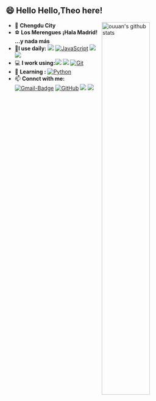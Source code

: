 ## 😄 **Hello Hello,Theo here!**



<img align="right" alt="ouuan's github stats" width="50%" src="https://github-readme-stats.vercel.app/api?username=Theoshen&show_icons=true">

-  📍  **Chengdu City**
-  ⚽ **Los Merengues** **¡Hala Madrid! ...y nada más** 
- 🚀**I use daily:** [![](https://img.shields.io/badge/Java-grey?color=007396&logo=java&style=plastic)](https://img.shields.io/badge/Java-grey?color=007396&logo=java&style=plastic) [![JavaScript](https://camo.githubusercontent.com/b85dffbd82a08945f5f2833e3a5e958ec894d31cd58ccc6192efe16957c5a5f2/68747470733a2f2f696d672e736869656c64732e696f2f62616467652f2d4a6176615363726970742d626c61636b3f7374796c653d706c6173746963266c6f676f3d6a617661736372697074)](https://camo.githubusercontent.com/b85dffbd82a08945f5f2833e3a5e958ec894d31cd58ccc6192efe16957c5a5f2/68747470733a2f2f696d672e736869656c64732e696f2f62616467652f2d4a6176615363726970742d626c61636b3f7374796c653d706c6173746963266c6f676f3d6a617661736372697074) [![](https://img.shields.io/badge/Vue.js-grey?color=4FC08D&logo=vuetify&style=plastic)](https://img.shields.io/badge/Vue.js-grey?color=4FC08D&logo=vuetify) [![](https://img.shields.io/badge/MySQL-grey?color=4479A1&logo=mysql&logoColor=white&style=plastic)](https://img.shields.io/badge/MySQL-grey?color=4479A1&logo=mysql&logoColor=white)
- 💻 **I work using:**[![](https://img.shields.io/badge/Webstorm-grey?color=01CDD8&logo=webstorm&style=plastic)](https://img.shields.io/badge/Webstorm-grey?color=01CDD8&logo=webstorm&style=plastic) [![](https://img.shields.io/badge/IntellijIdea-grey?color=FE315C&logo=intellij-idea&style=plastic)](https://img.shields.io/badge/IntellijIdea-grey?color=FE315C&logo=intellij-idea&style=plastic) [![Git](https://camo.githubusercontent.com/ef8e66167a75bde2cd8212d194ee612fd443bb831c5257591c081df4e9d8759e/68747470733a2f2f696d672e736869656c64732e696f2f62616467652f2d4769742d626c61636b3f7374796c653d706c6173746963266c6f676f3d676974)](https://camo.githubusercontent.com/ef8e66167a75bde2cd8212d194ee612fd443bb831c5257591c081df4e9d8759e/68747470733a2f2f696d672e736869656c64732e696f2f62616467652f2d4769742d626c61636b3f7374796c653d706c6173746963266c6f676f3d676974)
-  📕 **Learning :** [![Python](https://camo.githubusercontent.com/be7e031ad3e9583082c92bf654cbb7a80dd0a41d3318ef04048800115bdf04e0/68747470733a2f2f696d672e736869656c64732e696f2f62616467652f2d507974686f6e2d3866636664313f7374796c653d706c6173746963266c6f676f3d507974686f6e)](https://camo.githubusercontent.com/be7e031ad3e9583082c92bf654cbb7a80dd0a41d3318ef04048800115bdf04e0/68747470733a2f2f696d672e736869656c64732e696f2f62616467652f2d507974686f6e2d3866636664313f7374796c653d706c6173746963266c6f676f3d507974686f6e) 
- 📫 **Connct with me:** [![Gmail-Badge](https://img.shields.io/badge/theoshen@foxmail.com-grey?logoColor=white&logo=Gmail&color=ef7a82&style=plastic)](mailto:theoshen@foxmail.com) [![GitHub](https://camo.githubusercontent.com/90a2f2eef5a9a6b15801e0b5b3c63f0a05ff51272a2a65ba3a0e337e89f9cb4d/68747470733a2f2f696d672e736869656c64732e696f2f62616467652f2d4769744875622d3138313731373f7374796c653d706c6173746963266c6f676f3d676974687562)](https://github.com/Theoshen?tab=overview&from=2020-11-01&to=2020-11-30) [![](https://img.shields.io/badge/@theo7n15-E4405F?color=E4405F&logo=Instagram&logoColor=white&style=plastic)](https://www.instagram.com/theo7n15/) [![](https://img.shields.io/badge/@网友小谌-grey?color=00A1D6&logo=Bilibili&logoColor=white&style=plastic)](https://m.bilibili.com/space?from=headline)

